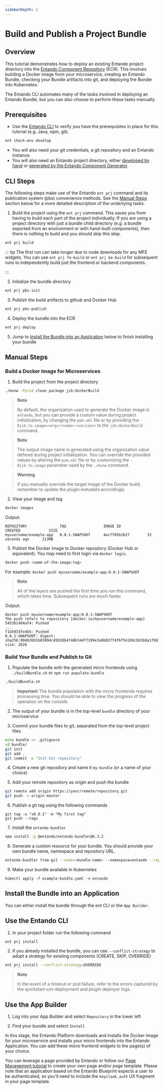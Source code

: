 ```yaml
---
sidebarDepth: 2
---
```

# Build and Publish a Project Bundle
## Overview
This tutorial demonstrates how to deploy an existing Entando project directory into the [Entando Component Repository](../../../docs/getting-started/concepts-overview.md#entando-component-repository) (ECR). This involves building a Docker image from your microservice, creating an Entando Bundle, checking your Bundle artifacts into git, and deploying the Bundle into Kubernetes.

The Entando CLI automates many of the tasks involved in deploying an Entando Bundle, but you can also choose to perform these tasks manually.

## Prerequisites
* Use the [Entando CLI](../../../docs/reference/entando-cli.md#check-the-environment) to verify you have the prerequisites in place for this tutorial (e.g. Java, npm, git).
``` sh
ent check-env develop
```
* You will also need your git credentials, a git repository and an Entando instance.
* You will also need an Entando project directory, either [developed by hand](./publish-simple-bundle.md) or [generated by the Entando Component Generator](../ms/generate-microservices-and-micro-frontends.md).

## CLI Steps
The following steps make use of the Entando `ent prj` command and its publication system (pbs) convenience methods. See the [Manual Steps](#manual-steps) section below for a more detailed description of the underlying tasks.

1. Build the project using the `ent prj` command. This saves you from having to build each part of the project individually. If you are using a project directory with just a bundle child directory (e.g. a bundle exported from an environment or with hand-built components), then there is nothing to build and you should skip this step.
``` sh
ent prj build
```
::: tip
The first run can take longer due to node downloads for any MFE widgets. You can use `ent prj fe-build` or `ent prj be-build` for subsequent runs to independently build just the frontend or backend components.

:::

2. Initialize the bundle directory
``` sh
ent prj pbs-init
```

3. Publish the build artifacts to github and Docker Hub  
``` sh
ent prj pbs-publish
```

4. Deploy the bundle into the ECR
``` sh
ent prj deploy
```
5. Jump to [Install the Bundle into an Application](#install-the-bundle-into-an-application) below to finish installing your bundle

## Manual Steps

### Build a Docker Image for Microservices
1. Build the project from the project directory
 ```sh
 ./mvnw -Pprod clean package jib:dockerBuild
````

> **Note**
>
> By default, the organization used to generate the Docker image is `entando`, but you can provide a custom value during project initialization, by changing the `pom.xml` file or by providing the `-Djib.to.image=<org>/<name>:<version>` to the `jib:dockerBuild` command.

> **Note**
>
> The output image name is generated using the organization value defined during project initialization. You can override the provided values by altering the `pom.xml` file or by customizing the `-Djib.to.image` parameter used by the `./mvnw` command.

> **Warning**
>
> If you manually override the target image of the Docker build, remember to update the plugin metadata accordingly.

2. View your image and tag
``` sh
docker images
```
Output:
```
REPOSITORY               TAG                 IMAGE ID            CREATED             SIZE
myusername/example-app   0.0.1-SNAPSHOT      4ec7f05b2b27        33 seconds ago      213MB
```

3. Publish the Docker image to Docker repository (Docker Hub or equivalent). You may need to first login via `docker login`.
```sh
docker push <name-of-the-image:tag>
```
For example: `docker push myusername/example-app:0.0.1-SNAPSHOT`

  > **Note**
  >
  > All of the layers are pushed the first time you run this command, which takes time. Subsequent runs are much faster.

Output:
```
docker push myusername/example-app:0.0.1-SNAPSHOT
The push refers to repository [docker.io/myusername/example-app]
545361404af4: Pushed
...
f1b5933fe4b5: Pushed
0.0.1-SNAPSHOT: digest: sha256:804b3b91b83094c45020b4748b344f7199e3a0b027f4f6f54109cbb3b8a1f867 size: 2626
```

### Build Your Bundle and Publish to Git
1. Populate the bundle with the generated micro frontends using `./buildBundle.sh` or `npm run populate-bundle`
```sh
./buildBundle.sh
```

> **Important**
> The bundle population with the micro frontends requires processing time. You should be able to view the progress of the operation on the console.

2. The output of your bundle is in the top-level `bundle` directory of your microservice

3. Commit your bundle files to git, separated from the top-level project files
``` sh
echo bundle >> .gitignore
cd bundle/
git init
git add .
git commit -m "Init Git repository"
```

4. Create a new git repository and name it `my-bundle` (or a name of your choice)

5. Add your remote repository as origin and push the bundle
``` sh
git remote add origin https://your/remote/repository.git
git push -u origin master
```

6. Publish a git tag using the following commands
```
git tag -a "v0.0.1" -m "My first tag"
git push --tags
```

7. Install the `entando-bundler`
``` sh
npm install -g @entando/entando-bundler@6.3.2
```

8. Generate a custom resource for your bundle. You should provide your own bundle name, namespace and repository URL.

``` sh
entando-bundler from-git --name=<bundle-name> --namespace=entando --repository=<your-repository-url> --dry-run > example-bundle.yaml
```

9. Make your bundle available in Kubernetes
```
kubectl apply -f example-bundle.yaml -n entando
```

## Install the Bundle into an Application
You can either install the bundle through the ent CLI or the `App Builder`.
## Use the Entando CLI
1. In your project folder run the following command
``` sh
ent prj install
```
2. If you already installed the bundle, you can use `--conflict-strategy` to adopt a strategy for existing components (CREATE, SKIP, OVERRIDE)
``` sh
ent prj install --conflict-strategy=OVERRIDE
```

  > **Note**
  >
  > In the event of a timeout or pod failure, refer to the errors captured by the quickstart-cm-deployment and plugin deployer logs. 

## Use the App Builder
1. Log into your App Builder and select `Repository` in the lower left

2. Find your bundle and select `Install`

In this stage, the Entando Platform downloads and installs the Docker image for your microservice and installs your micro frontends into the Entando Application. You can add these micro frontend widgets to the page(s) of your choice.

You can leverage a page provided by Entando or follow our [Page Management tutorial](../../compose/page-management.md) to create your own page and/or page template. Please note that an application based on the Entando Blueprint expects a user to be authenticated, so you'll need to include the `keycloak_auth` UX fragment in your page template.

